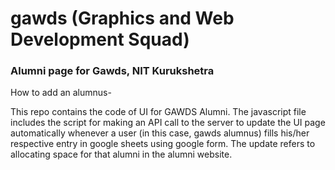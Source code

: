 # gawds (Graphics and Web Development Squad)

### Alumni page for Gawds, NIT Kurukshetra

How to add an alumnus-

This repo contains the code of UI for GAWDS Alumni. The javascript file includes the script for making an API call to the server to update the UI page automatically whenever a user (in this case, gawds alumnus) fills his/her respective entry in google sheets using google form. The update refers to allocating space for that alumni in the alumni website.
